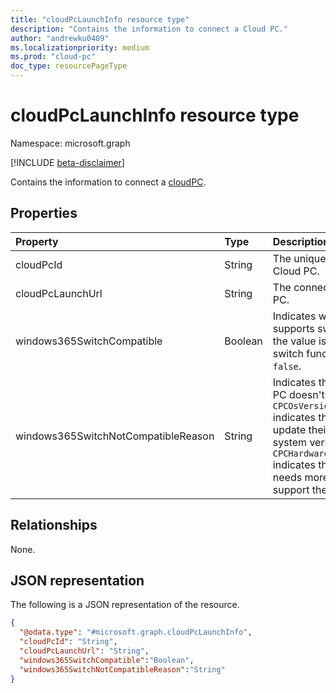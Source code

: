 ```yaml
---
title: "cloudPcLaunchInfo resource type"
description: "Contains the information to connect a Cloud PC."
author: "andrewku0409"
ms.localizationpriority: medium
ms.prod: "cloud-pc"
doc_type: resourcePageType
---
```


# cloudPcLaunchInfo resource type

Namespace: microsoft.graph

[!INCLUDE [beta-disclaimer](../../includes/beta-disclaimer.md)]

Contains the information to connect a [cloudPC](../resources/cloudpc.md).

## Properties
|Property|Type|Description|
|:---|:---|:---|
|cloudPcId|String|The unique identifier of the Cloud PC.|
|cloudPcLaunchUrl|String|The connect URL of the Cloud PC.|
|windows365SwitchCompatible|Boolean|Indicates whether the Cloud PC supports switch functionality. If the value is `true`, it supports switch functionality; otherwise,  `false`.|
|windows365SwitchNotCompatibleReason|String|Indicates the reason the Cloud PC doesn't support switch. `CPCOsVersionNotMeetRequirement` indicates that the user needs to update their Cloud PC operation system version. `CPCHardwareNotMeetRequirement` indicates that the Cloud PC needs more CPU or RAM to support the functionality.|

## Relationships
None.

## JSON representation
The following is a JSON representation of the resource.
<!-- {
  "blockType": "resource",
  "@odata.type": "microsoft.graph.cloudPcLaunchInfo"
}
-->
``` json
{
  "@odata.type": "#microsoft.graph.cloudPcLaunchInfo",
  "cloudPcId": "String",
  "cloudPcLaunchUrl": "String",
  "windows365SwitchCompatible":"Boolean",
  "windows365SwitchNotCompatibleReason":"String"
}
```

